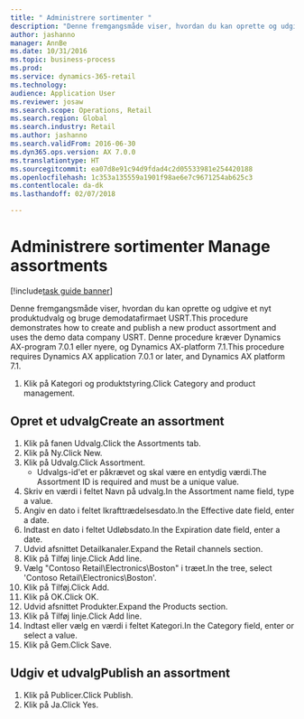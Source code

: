 ```yaml
--- 
title: " Administrere sortimenter "
description: "Denne fremgangsmåde viser, hvordan du kan oprette og udgive et nyt produktudvalg og bruge demodatafirmaet USRT."
author: jashanno
manager: AnnBe
ms.date: 10/31/2016
ms.topic: business-process
ms.prod: 
ms.service: dynamics-365-retail
ms.technology: 
audience: Application User
ms.reviewer: josaw
ms.search.scope: Operations, Retail
ms.search.region: Global
ms.search.industry: Retail
ms.author: jashanno
ms.search.validFrom: 2016-06-30
ms.dyn365.ops.version: AX 7.0.0
ms.translationtype: HT
ms.sourcegitcommit: ea07d8e91c94d9fdad4c2d05533981e254420188
ms.openlocfilehash: 1c353a135559a1901f98ae6e7c9671254ab625c3
ms.contentlocale: da-dk
ms.lasthandoff: 02/07/2018

---
```

# <a name="manage-assortments"></a><span data-ttu-id="d9200-103"> Administrere sortimenter </span><span class="sxs-lookup"><span data-stu-id="d9200-103">Manage assortments</span></span> 

[!include[task guide banner](../includes/task-guide-banner.md)]

<span data-ttu-id="d9200-104">Denne fremgangsmåde viser, hvordan du kan oprette og udgive et nyt produktudvalg og bruge demodatafirmaet USRT.</span><span class="sxs-lookup"><span data-stu-id="d9200-104">This procedure demonstrates how to create and publish a new product assortment and uses the demo data company USRT.</span></span> <span data-ttu-id="d9200-105">Denne procedure kræver Dynamics AX-program 7.0.1 eller nyere, og Dynamics AX-platform 7.1.</span><span class="sxs-lookup"><span data-stu-id="d9200-105">This procedure requires Dynamics AX application 7.0.1 or later, and Dynamics AX platform 7.1.</span></span>  

1. <span data-ttu-id="d9200-106">Klik på Kategori og produktstyring.</span><span class="sxs-lookup"><span data-stu-id="d9200-106">Click Category and product management.</span></span>

## <a name="create-an-assortment"></a><span data-ttu-id="d9200-107">Opret et udvalg</span><span class="sxs-lookup"><span data-stu-id="d9200-107">Create an assortment</span></span>
1. <span data-ttu-id="d9200-108">Klik på fanen Udvalg.</span><span class="sxs-lookup"><span data-stu-id="d9200-108">Click the Assortments tab.</span></span>
2. <span data-ttu-id="d9200-109">Klik på Ny.</span><span class="sxs-lookup"><span data-stu-id="d9200-109">Click New.</span></span>
3. <span data-ttu-id="d9200-110">Klik på Udvalg.</span><span class="sxs-lookup"><span data-stu-id="d9200-110">Click Assortment.</span></span>
    * <span data-ttu-id="d9200-111">Udvalgs-id'et er påkrævet og skal være en entydig værdi.</span><span class="sxs-lookup"><span data-stu-id="d9200-111">The Assortment ID is required and must be a unique value.</span></span>  
4. <span data-ttu-id="d9200-112">Skriv en værdi i feltet Navn på udvalg.</span><span class="sxs-lookup"><span data-stu-id="d9200-112">In the Assortment name field, type a value.</span></span>
5. <span data-ttu-id="d9200-113">Angiv en dato i feltet Ikrafttrædelsesdato.</span><span class="sxs-lookup"><span data-stu-id="d9200-113">In the Effective date field, enter a date.</span></span>
6. <span data-ttu-id="d9200-114">Indtast en dato i feltet Udløbsdato.</span><span class="sxs-lookup"><span data-stu-id="d9200-114">In the Expiration date field, enter a date.</span></span>
7. <span data-ttu-id="d9200-115">Udvid afsnittet Detailkanaler.</span><span class="sxs-lookup"><span data-stu-id="d9200-115">Expand the Retail channels section.</span></span>
8. <span data-ttu-id="d9200-116">Klik på Tilføj linje.</span><span class="sxs-lookup"><span data-stu-id="d9200-116">Click Add line.</span></span>
9. <span data-ttu-id="d9200-117">Vælg "Contoso Retail\Electronics\Boston" i træet.</span><span class="sxs-lookup"><span data-stu-id="d9200-117">In the tree, select 'Contoso Retail\Electronics\Boston'.</span></span>
10. <span data-ttu-id="d9200-118">Klik på Tilføj.</span><span class="sxs-lookup"><span data-stu-id="d9200-118">Click Add.</span></span>
11. <span data-ttu-id="d9200-119">Klik på OK.</span><span class="sxs-lookup"><span data-stu-id="d9200-119">Click OK.</span></span>
12. <span data-ttu-id="d9200-120">Udvid afsnittet Produkter.</span><span class="sxs-lookup"><span data-stu-id="d9200-120">Expand the Products section.</span></span>
13. <span data-ttu-id="d9200-121">Klik på Tilføj linje.</span><span class="sxs-lookup"><span data-stu-id="d9200-121">Click Add line.</span></span>
14. <span data-ttu-id="d9200-122">Indtast eller vælg en værdi i feltet Kategori.</span><span class="sxs-lookup"><span data-stu-id="d9200-122">In the Category field, enter or select a value.</span></span>
15. <span data-ttu-id="d9200-123">Klik på Gem.</span><span class="sxs-lookup"><span data-stu-id="d9200-123">Click Save.</span></span>

## <a name="publish-an-assortment"></a><span data-ttu-id="d9200-124">Udgiv et udvalg</span><span class="sxs-lookup"><span data-stu-id="d9200-124">Publish an assortment</span></span>
1. <span data-ttu-id="d9200-125">Klik på Publicer.</span><span class="sxs-lookup"><span data-stu-id="d9200-125">Click Publish.</span></span>
2. <span data-ttu-id="d9200-126">Klik på Ja.</span><span class="sxs-lookup"><span data-stu-id="d9200-126">Click Yes.</span></span>


